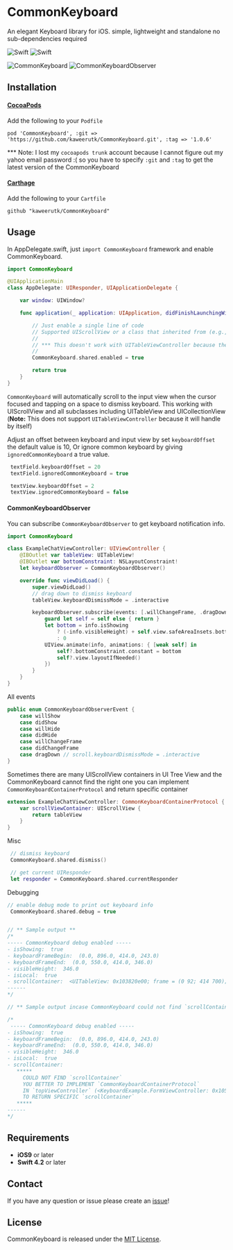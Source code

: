 # CommonKeyboard
An elegant Keyboard library for iOS. simple, lightweight and standalone no sub-dependencies required

![Swift](https://img.shields.io/badge/Swift-4.2.0-orange.svg)
![Swift](https://img.shields.io/badge/License-MIT-brightgreen.svg)

![CommonKeyboard](https://user-images.githubusercontent.com/7533178/64553337-c5806c00-d36b-11e9-8fa6-e2cc5c4e1371.gif)
![CommonKeyboardObserver](https://user-images.githubusercontent.com/7533178/64553367-d204c480-d36b-11e9-881d-0974d81e4619.gif)

## Installation

#### [CocoaPods](https://cocoapods.org/)
Add the following to your `Podfile`
````
pod 'CommonKeyboard', :git => 'https://github.com/kaweerutk/CommonKeyboard.git', :tag => '1.0.6'
````
***  Note: I lost my `cocoapods trunk` account because I cannot figure out my yahoo email password :( so you have to specify `:git` and `:tag` to get the latest version of the CommonKeyboard
#### [Carthage](https://github.com/Carthage/Carthage)
Add the following to your `Cartfile`
````
github "kaweerutk/CommonKeyboard"
````

## Usage
In AppDelegate.swift, just `import CommonKeyboard` framework and enable CommonKeyboard.
```swift
import CommonKeyboard

@UIApplicationMain
class AppDelegate: UIResponder, UIApplicationDelegate {

    var window: UIWindow?

    func application(_ application: UIApplication, didFinishLaunchingWithOptions launchOptions: [UIApplication.LaunchOptionsKey: Any]?) -> Bool {

        // Just enable a single line of code
        // Supported UIScrollView or a class that inherited from (e.g., UITableView or UICollectionView)
        //
        // *** This doesn't work with UITableViewController because they've a built-in hander ***
        //
        CommonKeyboard.shared.enabled = true

        return true
    }
}
```
`CommonKeyboard` will automatically scroll to the input view when the cursor focused and tapping on a space to dismiss keyboard. This working with UIScrollView and all subclasses including UITableView and UICollectionView
(<strong>Note:</strong> This does not support `UITableViewController` because it will handle by itself)

Adjust an offset between keyboard and input view by set `keyboardOffset` the default value is 10, Or ignore common keyboard by giving `ignoredCommonKeyboard` a true value.

```swift
 textField.keyboardOffset = 20
 textField.ignoredCommonKeyboard = true

 textView.keyboardOffset = 2
 textView.ignoredCommonKeyboard = false
```

#### CommonKeyboardObserver
You can subscribe `CommonKeyboardObserver` to get keyboard notification info.

```swift
import CommonKeyboard

class ExampleChatViewController: UIViewController {
    @IBOutlet var tableView: UITableView!
    @IBOutlet var bottomConstraint: NSLayoutConstraint!
    let keyboardObserver = CommonKeyboardObserver()

    override func viewDidLoad() {
        super.viewDidLoad()
        // drag down to dismiss keyboard
        tableView.keyboardDismissMode = .interactive

        keyboardObserver.subscribe(events: [.willChangeFrame, .dragDown]) { [weak self] (info) in
            guard let self = self else { return }
            let bottom = info.isShowing
                ? (-info.visibleHeight) + self.view.safeAreaInsets.bottom
                : 0
            UIView.animate(info, animations: { [weak self] in
                self?.bottomConstraint.constant = bottom
                self?.view.layoutIfNeeded()
            })
        }
    }
}
```

All events
```swift
public enum CommonKeyboardObserverEvent {
    case willShow
    case didShow
    case willHide
    case didHide
    case willChangeFrame
    case didChangeFrame
    case dragDown // scroll.keyboardDismissMode = .interactive
}
```

Sometimes there are many UIScrollView containers in UI Tree View and the CommonKeyboard cannot find the right one you can implement `CommonKeyboardContainerProtocol` and return specific container

```swift
extension ExampleChatViewController: CommonKeyboardContainerProtocol {
    var scrollViewContainer: UIScrollView {
        return tableView
    }
}
```

Misc

```swift
 // dismiss keyboard
 CommonKeyboard.shared.dismiss()

 // get current UIResponder
 let responder = CommonKeyboard.shared.currentResponder
```

Debugging

```swift
// enable debug mode to print out keyboard info
 CommonKeyboard.shared.debug = true


// ** Sample output **
/*
----- CommonKeyboard debug enabled -----
- isShowing:  true
- keyboardFrameBegin:  (0.0, 896.0, 414.0, 243.0)
- keyboardFrameEnd:  (0.0, 550.0, 414.0, 346.0)
- visibleHeight:  346.0
- isLocal:  true
- scrollContainer:  <UITableView: 0x103820e00; frame = (0 92; 414 700); clipsToBounds = YES; autoresize = RM+BM; gestureRecognizers = <NSArray: 0x28223a310>; layer = <CALayer: 0x282cf2960>; contentOffset: {0, 0}; contentSize: {414, 0}; adjustedContentInset: {0, 0, 0, 0}; dataSource: (null)>
------
*/

// ** Sample output incase CommonKeyboard could not find `scrollContainer` **

/*
 ----- CommonKeyboard debug enabled -----
- isShowing:  true
- keyboardFrameBegin:  (0.0, 896.0, 414.0, 243.0)
- keyboardFrameEnd:  (0.0, 550.0, 414.0, 346.0)
- visibleHeight:  346.0
- isLocal:  true
- scrollContainer:    
   ***** 
     COULD NOT FIND `scrollContainer` 
     YOU BETTER TO IMPLEMENT `CommonKeyboardContainerProtocol` 
     IN `topViewController` (<KeyboardExample.FormViewController: 0x10570a150> 
     TO RETURN SPECIFIC `scrollContainer` 
   *****
------
*/
```

## Requirements
- **iOS9** or later
- **Swift 4.2** or later

## Contact
If you have any question or issue please create an [issue](https://github.com/kaweerutk/CommonKeyboard/issues/new)!

## License
CommonKeyboard is released under the [MIT License](https://github.com/kaweerutk/CommonKeyboard/blob/master/LICENSE.md).
